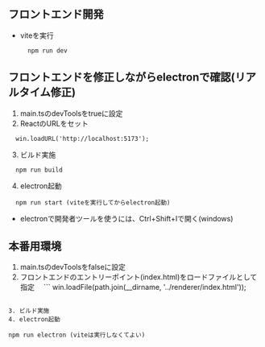## フロントエンド開発
- viteを実行
  ```
    npm run dev
  ```

## フロントエンドを修正しながらelectronで確認(リアルタイム修正)
1. main.tsのdevToolsをtrueに設定
2. ReactのURLをセット
  ```
    win.loadURL('http://localhost:5173'); 
  ```

3. ビルド実施
  ```
    npm run build
  ```

4. electron起動
  ```
    npm run start (viteを実行してからelectron起動)
  ```
- electronで開発者ツールを使うには、Ctrl+Shift+Iで開く(windows)

## 本番用環境
1. main.tsのdevToolsをfalseに設定
2. フロントエンドのエントリーポイント(index.html)をロードファイルとして指定
　```
    win.loadFile(path.join(__dirname, '../renderer/index.html'));
  ```

3. ビルド実施
4. electron起動
  ```
    npm run electron (viteは実行しなくてよい)
  ```  

